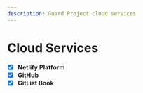 ```yaml
---
description: Guard Project cloud services
---
```


# Cloud Services

* [x] **Netlify Platform**
* [x] **GitHub**&#x20;
* [x] **GitList Book**
